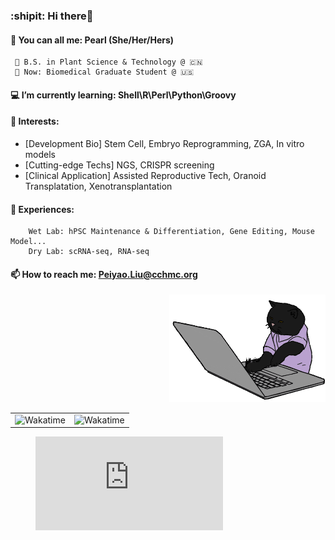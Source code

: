 ### :shipit: Hi there👋
#### 🎤 You can all me: Pearl (She/Her/Hers)
     🌱 B.S. in Plant Science & Technology @ 🇨🇳
     🧫 Now: Biomedical Graduate Student @ 🇺🇸
#### 💻 I’m currently learning: Shell\R\Perl\Python\Groovy

#### 🌟 Interests: 
  - [Development Bio] Stem Cell, Embryo Reprogramming, ZGA, In vitro models
  - [Cutting-edge Techs] NGS, CRISPR screening
  - [Clinical Application] Assisted Reproductive Tech, Oranoid Transplatation, Xenotransplantation
#### 🥼 Experiences:
        Wet Lab: hPSC Maintenance & Differentiation, Gene Editing, Mouse Model...
        Dry Lab: scRNA-seq, RNA-seq
#### 📫 How to reach me: Peiyao.Liu@cchmc.org
<p align="right">
  <img src="https://github.com/dongyuanwai/readme-become-better/blob/main/images/catcoding.gif" alt="coding cat" width="250">
</p>

<!--START_SECTION:waka-->
<!-- Wakatime Graph-->
<table>
  <tr>
    <td><img src="https://wakatime.com/share/@975fa60e-1225-40f6-bebf-7151c9463843/1b0bc249-2919-4e2b-ac50-931fa6767c71.svg" width="500" alt="Wakatime"/></td>
    <td><img src="https://wakatime.com/share/@975fa60e-1225-40f6-bebf-7151c9463843/cd8b31b4-11de-428b-a38f-ed34650f6b28.svg" width="500" alt="Wakatime"/></td>
  </tr>
</table>

</div>
<!--END_SECTION:waka-->
<figure><embed src="https://wakatime.com/share/@975fa60e-1225-40f6-bebf-7151c9463843/445b76f9-b818-4b1b-828c-50a23145e756.svg"></embed></figure>



<!--
**Pearl520/Pearl520** is a ✨ _special_ ✨ repository because its `README.md` (this file) appears on your GitHub profile.

Here are some ideas to get you started:

- 🔭 I’m currently working on ...
- 🌱 I’m currently learning ...
- 👯 I’m looking to collaborate on ...
- 🤔 I’m looking for help with ...
- 💬 Ask me about ...
- 📫 How to reach me: ...
- 😄 Pronouns: ...
- ⚡ Fun fact: ...
-->
